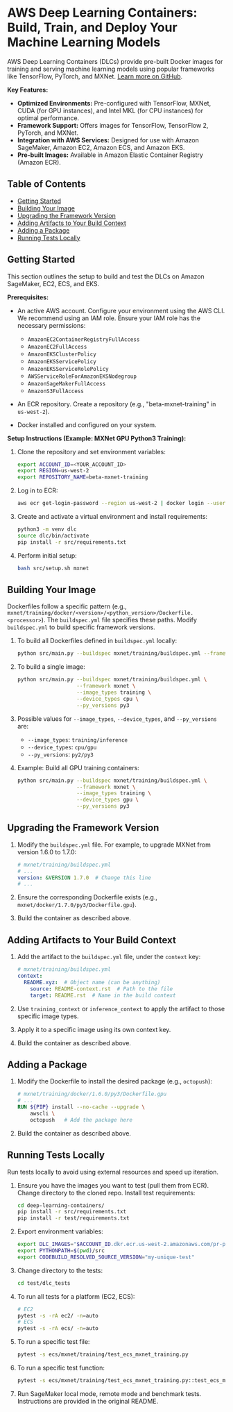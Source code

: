 # AWS Deep Learning Containers: Build, Train, and Deploy Your Machine Learning Models

AWS Deep Learning Containers (DLCs) provide pre-built Docker images for training and serving machine learning models using popular frameworks like TensorFlow, PyTorch, and MXNet.  [Learn more on GitHub](https://github.com/aws/deep-learning-containers).

**Key Features:**

*   **Optimized Environments:** Pre-configured with TensorFlow, MXNet, CUDA (for GPU instances), and Intel MKL (for CPU instances) for optimal performance.
*   **Framework Support:**  Offers images for TensorFlow, TensorFlow 2, PyTorch, and MXNet.
*   **Integration with AWS Services:** Designed for use with Amazon SageMaker, Amazon EC2, Amazon ECS, and Amazon EKS.
*   **Pre-built Images:** Available in Amazon Elastic Container Registry (Amazon ECR).

## Table of Contents

*   [Getting Started](#getting-started)
*   [Building Your Image](#building-your-image)
*   [Upgrading the Framework Version](#upgrading-the-framework-version)
*   [Adding Artifacts to Your Build Context](#adding-artifacts-to-your-build-context)
*   [Adding a Package](#adding-a-package)
*   [Running Tests Locally](#running-tests-locally)

## Getting Started

This section outlines the setup to build and test the DLCs on Amazon SageMaker, EC2, ECS, and EKS.

**Prerequisites:**

*   An active AWS account.  Configure your environment using the AWS CLI.  We recommend using an IAM role. Ensure your IAM role has the necessary permissions:
    *   `AmazonEC2ContainerRegistryFullAccess`
    *   `AmazonEC2FullAccess`
    *   `AmazonEKSClusterPolicy`
    *   `AmazonEKSServicePolicy`
    *   `AmazonEKSServiceRolePolicy`
    *   `AWSServiceRoleForAmazonEKSNodegroup`
    *   `AmazonSageMakerFullAccess`
    *   `AmazonS3FullAccess`

*   An ECR repository.  Create a repository (e.g., "beta-mxnet-training" in `us-west-2`).
*   Docker installed and configured on your system.

**Setup Instructions (Example: MXNet GPU Python3 Training):**

1.  Clone the repository and set environment variables:

    ```bash
    export ACCOUNT_ID=<YOUR_ACCOUNT_ID>
    export REGION=us-west-2
    export REPOSITORY_NAME=beta-mxnet-training
    ```

2.  Log in to ECR:

    ```bash
    aws ecr get-login-password --region us-west-2 | docker login --username AWS --password-stdin $ACCOUNT_ID.dkr.ecr.us-west-2.amazonaws.com
    ```

3.  Create and activate a virtual environment and install requirements:

    ```bash
    python3 -m venv dlc
    source dlc/bin/activate
    pip install -r src/requirements.txt
    ```

4.  Perform initial setup:

    ```bash
    bash src/setup.sh mxnet
    ```

## Building Your Image

Dockerfiles follow a specific pattern (e.g., `mxnet/training/docker/<version>/<python_version>/Dockerfile.<processor>`).  The `buildspec.yml` file specifies these paths. Modify `buildspec.yml` to build specific framework versions.

1.  To build all Dockerfiles defined in `buildspec.yml` locally:

    ```bash
    python src/main.py --buildspec mxnet/training/buildspec.yml --framework mxnet
    ```

2.  To build a single image:

    ```bash
    python src/main.py --buildspec mxnet/training/buildspec.yml \
                       --framework mxnet \
                       --image_types training \
                       --device_types cpu \
                       --py_versions py3
    ```

3.  Possible values for `--image_types`, `--device_types`, and `--py_versions` are:
    *   `--image_types`: `training/inference`
    *   `--device_types`: `cpu/gpu`
    *   `--py_versions`: `py2/py3`

4.  Example: Build all GPU training containers:

    ```bash
    python src/main.py --buildspec mxnet/training/buildspec.yml \
                       --framework mxnet \
                       --image_types training \
                       --device_types gpu \
                       --py_versions py3
    ```

## Upgrading the Framework Version

1.  Modify the `buildspec.yml` file. For example, to upgrade MXNet from version 1.6.0 to 1.7.0:
    ```yaml
    # mxnet/training/buildspec.yml
    # ...
    version: &VERSION 1.7.0  # Change this line
    # ...
    ```

2.  Ensure the corresponding Dockerfile exists (e.g., `mxnet/docker/1.7.0/py3/Dockerfile.gpu`).

3.  Build the container as described above.

## Adding Artifacts to Your Build Context

1.  Add the artifact to the `buildspec.yml` file, under the `context` key:

    ```yaml
    # mxnet/training/buildspec.yml
    context:
      README.xyz:  # Object name (can be anything)
        source: README-context.rst  # Path to the file
        target: README.rst  # Name in the build context
    ```

2.  Use `training_context` or `inference_context` to apply the artifact to those specific image types.

3.  Apply it to a specific image using its own context key.

4.  Build the container as described above.

## Adding a Package

1.  Modify the Dockerfile to install the desired package (e.g., `octopush`):

    ```dockerfile
    # mxnet/training/docker/1.6.0/py3/Dockerfile.gpu
    # ...
    RUN ${PIP} install --no-cache --upgrade \
        awscli \
        octopush   # Add the package here
    ```

2.  Build the container as described above.

## Running Tests Locally

Run tests locally to avoid using external resources and speed up iteration.

1.  Ensure you have the images you want to test (pull them from ECR).  Change directory to the cloned repo. Install test requirements:

    ```bash
    cd deep-learning-containers/
    pip install -r src/requirements.txt
    pip install -r test/requirements.txt
    ```

2.  Export environment variables:

    ```bash
    export DLC_IMAGES="$ACCOUNT_ID.dkr.ecr.us-west-2.amazonaws.com/pr-pytorch-training:training-gpu-py3 $ACCOUNT_ID.dkr.ecr.us-west-2.amazonaws.com/pr-mxnet-training:training-gpu-py3"
    export PYTHONPATH=$(pwd)/src
    export CODEBUILD_RESOLVED_SOURCE_VERSION="my-unique-test"
    ```

3.  Change directory to the tests:

    ```bash
    cd test/dlc_tests
    ```

4.  To run all tests for a platform (EC2, ECS):

    ```bash
    # EC2
    pytest -s -rA ec2/ -n=auto
    # ECS
    pytest -s -rA ecs/ -n=auto
    ```

5.  To run a specific test file:

    ```bash
    pytest -s ecs/mxnet/training/test_ecs_mxnet_training.py
    ```

6.  To run a specific test function:

    ```bash
    pytest -s ecs/mxnet/training/test_ecs_mxnet_training.py::test_ecs_mxnet_training_dgl_cpu
    ```
7. Run SageMaker local mode, remote mode and benchmark tests. Instructions are provided in the original README.